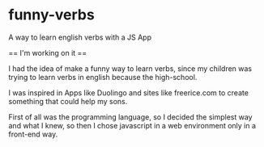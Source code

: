 # funny-verbs
A way to learn english verbs with a JS App

== I'm working on it ==

I had the idea of make a funny way to learn verbs,
since my children was trying to learn verbs in english
because the high-school.

I was inspired in Apps like Duolingo and sites like
freerice.com to create something that could help my sons.

First of all was the programming language, so I decided
the simplest way and what I knew, so then I chose javascript
in a web environment only in a front-end way.
